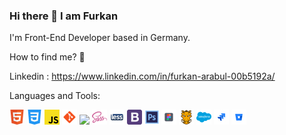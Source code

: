 ### Hi there 👋 I am Furkan

I'm Front-End Developer based in Germany.

How to find me? 📨

Linkedin : https://www.linkedin.com/in/furkan-arabul-00b5192a/

Languages and Tools: <br/>

![](icons/html.png)
![](icons/css.png)
![](icons/javascript.png)
![](icons/git.png)
![](icons/vue.png)
![](icons/sass.png)
![](icons/less.png)
![](icons/bootstrap.png)
![](icons/adobe.png)
![](icons/figma.png)
![](icons/grunt.png)
![](icons/salesforce.png)
![](icons/jira.png)
![](icons/bitbucket.png)
<!--
**furkanarabul/furkanarabul** is a ✨ _special_ ✨ repository because its `README.md` (this file) appears on your GitHub profile.

Here are some ideas to get you started:

- 🔭 I’m currently working on ...
- 🌱 I’m currently learning ...
- 👯 I’m looking to collaborate on ...
- 🤔 I’m looking for help with ...
- 💬 Ask me about ...
- 📫 How to reach me: ...
- 😄 Pronouns: ...
- ⚡ Fun fact: ...
-->
